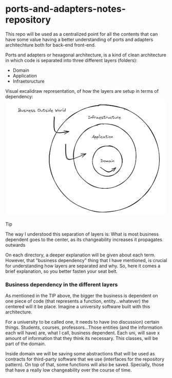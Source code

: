 # ports-and-adapters-notes-repository

This repo will be used as a centralized point for all the contents that can have some value having a better understanding of ports and adapters architechture both for back-end front-end.

Ports and adapters or hexagonal architecture, is a kind of clean architecture in which code is separated into three different layers (folders):

- Domain
- Application
- Infraetsructure

Visual excalidraw representation, of how the layers are setup in terms of dependency:
![Ports and adapters layers dependencies](image.png)

> [!TIP]
> The way I understood this separation of layers is: What is most business dependent goes to the center, as its changeability increases it propagates outwards

On each directory, a deeper explanation will be given about each term. However, that "business dependency" thing that I have mentioned, is crucial for understanding how layers are separated and why. So, here it comes a brief explanation, so you better fasten your seat belt.

### Business dependency in the different layers

As mentioned in the TIP above, the bigger the business is dependent on one piece of code (that represents a function, entity...whatever) the centered will it be place. Imagine a university software built with this architecture.

For a university to be called one, it needs to have (no discussion) certain things. Students, courses, professors...Those entities (and the information each will have) are, what I call, business dependent. Each uni, will save x amount of information that they think its necessary. This classes, will be part of the domain.

Inside domain we will be saving some abstractions that will be used as contracts for third-party software that we use (interfaces for the repository pattern). On top of that, some functions will also be saved. Specially, those that have a really low changeability over the course of time.
